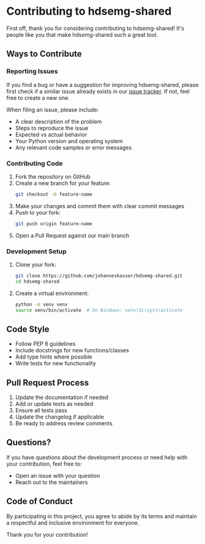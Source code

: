 # Contributing to hdsemg-shared

First off, thank you for considering contributing to hdsemg-shared! It's people like you that make hdsemg-shared such a great tool.

## Ways to Contribute

### Reporting Issues

If you find a bug or have a suggestion for improving hdsemg-shared, please first check if a similar issue already exists in our [issue tracker](https://github.com/johanneskasser/hdsemg-shared/issues). If not, feel free to create a new one.

When filing an issue, please include:

- A clear description of the problem
- Steps to reproduce the issue
- Expected vs actual behavior
- Your Python version and operating system
- Any relevant code samples or error messages

### Contributing Code

1. Fork the repository on GitHub
2. Create a new branch for your feature:
   ```bash
   git checkout -b feature-name
   ```
3. Make your changes and commit them with clear commit messages
4. Push to your fork:
   ```bash
   git push origin feature-name
   ```
5. Open a Pull Request against our main branch

### Development Setup

1. Clone your fork:
   ```bash
   git clone https://github.com/johanneskasser/hdsemg-shared.git
   cd hdsemg-shared
   ```

2. Create a virtual environment:
   ```bash
   python -m venv venv
   source venv/bin/activate  # On Windows: venv\Scripts\activate
   ```

## Code Style

- Follow PEP 8 guidelines
- Include docstrings for new functions/classes
- Add type hints where possible
- Write tests for new functionality

## Pull Request Process

1. Update the documentation if needed
2. Add or update tests as needed
3. Ensure all tests pass
4. Update the changelog if applicable
5. Be ready to address review comments

## Questions?

If you have questions about the development process or need help with your contribution, feel free to:

- Open an issue with your question
- Reach out to the maintainers

## Code of Conduct

By participating in this project, you agree to abide by its terms and maintain a respectful and inclusive environment for everyone.

Thank you for your contribution!

